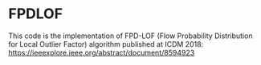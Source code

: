 # FPDLOF
This code is the implementation of FPD-LOF (Flow Probability Distribution for Local Outlier Factor) algorithm published at ICDM 2018: 
https://ieeexplore.ieee.org/abstract/document/8594923
